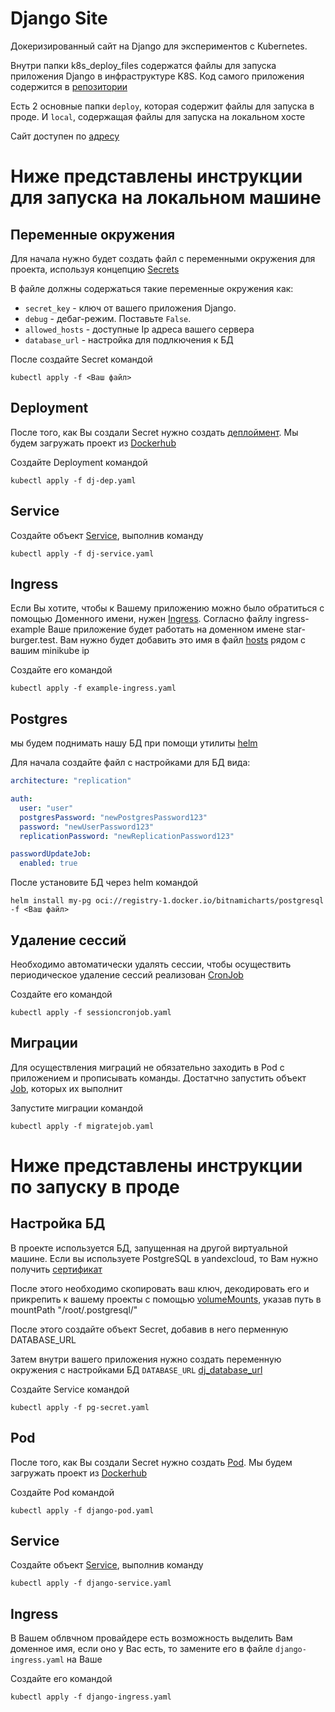 # Django Site

Докеризированный сайт на Django для экспериментов с Kubernetes.

Внутри папки k8s_deploy_files содержатся файлы для запуска приложения Django  в инфраструктуре K8S. Код самого приложения содержится в [репозитории](https://github.com/trader-daniil/django_admin)

Есть 2 основные папки `deploy`, которая содержит файлы для запуска в проде. И  `local`, содержащая файлы для запуска на локальном хосте

Сайт доступен по  [адресу](https://edu-tender-maxwell.sirius-k8s.dvmn.org/admin/)


# Ниже представлены инструкции для запуска на локальном машине


## Переменные окружения

Для начала нужно будет создать файл с переменными окружения для проекта, используя концепцию [Secrets](https://kubernetes.io/docs/concepts/configuration/secret/)

В файле должны содержаться такие переменные окружения как:

- `secret_key` - ключ от вашего приложения Django.
- `debug` - дебаг-режим. Поставьте `False`.
- `allowed_hosts` - доступные Ip адреса вашего сервера
- `database_url`  - настройка для подлкючения к БД

После создайте Secret командой 

``` shell
kubectl apply -f <Ваш файл>
```

## Deployment

После того, как Вы создали Secret нужно создать [деплоймент](https://kubernetes.io/docs/concepts/workloads/controllers/deployment/). Мы будем загружать проект из [Dockerhub](https://hub.docker.com/repository/docker/traderdaniil/k8s-djangoapp/general)

Создайте Deployment командой

``` shell
kubectl apply -f dj-dep.yaml
```

## Service

Создайте объект [Service](https://kubernetes.io/docs/concepts/services-networking/service/), выполнив команду

```shell
kubectl apply -f dj-service.yaml
```


## Ingress

Если Вы хотите, чтобы к Вашему приложению можно было обратиться с помощью Доменного имени, нужен [Ingress](https://kubernetes.io/docs/concepts/services-networking/ingress/). Согласно файлу ingress-example Ваше приложение будет работать на доменном имене star-burger.test. Вам нужно будет добавить это имя в файл [hosts](https://help.reg.ru/support/dns-servery-i-nastroyka-zony/rabota-s-dns-serverami/fayl-hosts-gde-nakhoditsya-i-kak-yego-izmenit) рядом с вашим minikube ip

Создайте его командой

``` shell
kubectl apply -f example-ingress.yaml
```

## Postgres

мы будем поднимать нашу БД при помощи утилиты [helm](https://helm.sh/ru/)

Для начала создайте файл с настройками для БД вида:

``` yaml
architecture: "replication"

auth:
  user: "user"
  postgresPassword: "newPostgresPassword123"
  password: "newUserPassword123"
  replicationPassword: "newReplicationPassword123"

passwordUpdateJob:
  enabled: true
```

После установите БД через helm командой

``` shell
helm install my-pg oci://registry-1.docker.io/bitnamicharts/postgresql -f <Ваш файл>
```

## Удаление сессий

Необходимо автоматически удалять сессии, чтобы осуществить периодическое удаление сессий реализован [CronJob](https://kubernetes.io/ru/docs/concepts/workloads/controllers/cron-jobs/)

Создайте его командой

``` shell
kubectl apply -f sessioncronjob.yaml
```

## Миграции

Для осуществления миграций не обязательно заходить в Pod с приложением и прописывать команды. Достатчно запустить объект [Job](https://kubernetes.io/docs/concepts/workloads/controllers/job/), которых их выполнит


Запустите миграции командой

``` shell
kubectl apply -f migratejob.yaml
```

# Ниже представлены инструкции по запуску в проде

## Настройка БД

В проекте используется БД, запущенная на другой виртуальной машине. Если вы используете PostgreSQL в yandexcloud, то Вам нужно получить [сертификат](https://yandex.cloud/ru/docs/managed-postgresql/operations/connect)

После этого необходимо скопировать ваш ключ, декодировать его и прикрепить к вашему проекты с помощью [volumeMounts](https://kubernetes.io/docs/concepts/configuration/secret/), указав путь в mountPath "/root/.postgresql/"

После этого создайте объект Secret, добавив в него перменную DATABASE_URL

Затем внутри вашего приложения нужно создать переменную окружения с настройками БД `DATABASE_URL` [dj_database_url](https://pypi.org/project/dj-database-url/)

Создайте Service командой

``` shell
kubectl apply -f pg-secret.yaml 
```

## Pod

После того, как Вы создали Secret нужно создать [Pod](https://kubernetes.io/ru/docs/concepts/workloads/pods/). Мы будем загружать проект из [Dockerhub](https://hub.docker.com/repository/docker/traderdaniil/k8s-djangoapp)

Создайте Pod командой

``` shell
kubectl apply -f django-pod.yaml 
```

## Service

Создайте объект [Service](https://kubernetes.io/docs/concepts/services-networking/service/), выполнив команду

```shell
kubectl apply -f django-service.yaml
```


## Ingress

В Вашем облвчном провайдере есть возможность выделить Вам доменное имя, если оно у Вас есть, то замените его в файле `django-ingress.yaml` на Ваше

Создайте его командой

``` shell
kubectl apply -f django-ingress.yaml
```